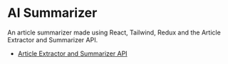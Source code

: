 # AI Summarizer

An article summarizer made using React, Tailwind, Redux and the Article Extractor and Summarizer API.

- [Article Extractor and Summarizer API](https://rapidapi.com/restyler/api/article-extractor-and-summarizer)

